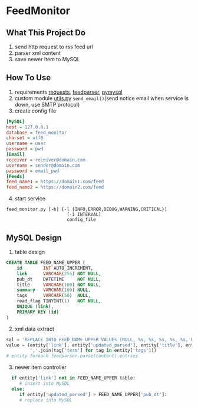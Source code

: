 # FeedMonitor
## What This Project Do
1. send http request to rss feed url
2. parser xml content
3. save newer item to MySQL

## How To Use
1. requirements
  [requests](http://docs.python-requests.org/en/master/), [feedparser](https://pythonhosted.org/feedparser/), [pymysql](https://github.com/PyMySQL/PyMySQL)
2. custom module
	  [utils.py](https://github.com/tzw0745/FeedMonitor/blob/master/utils.py) `send_email()`(send notice email when service is down, use SMTP protocol)
3. create config file
```ini
[MySQL]
host = 127.0.0.1
database = feed_monitor
charset = utf8
username = user
password = pwd
[Email]
receiver = receiver@domain.com
username = sender@domain.com
password = email_pwd
[Feeds]
feed_name1 = https://domain1.com/feed
feed_name2 = https://domain2.com/feed
```
4. start service
```
feed_monitor.py [-h] [-l {INFO,ERROR,DEBUG,WARNING,CRITICAL}]
                       [-i INTERVAL]
                       config_file
```

## MySQL Design
1. table design
```sql
CREATE TABLE FEED_NAME_UPPER (
    id        INT AUTO_INCREMENT,
    link      VARCHAR(255) NOT NULL,
    pub_dt    DATETIME     NOT NULL,
    title     VARCHAR(100) NOT NULL,
    summary   VARCHAR(100) NULL,
    tags      VARCHAR(50)  NULL,
    read_flag TINYINT(1)   NOT NULL,
    UNIQUE (link),
    PRIMARY KEY (id)
)
```
2. xml data extract
```python
sql = 'REPLACE INTO FEED_NAME_UPPER VALUES (NULL, %s, %s, %s, %s, %s, FALSE)'
value = (entity['link'], entity['updated_parsed'], entity['title'], entity['summary'],
         ','.join(tag['term'] for tag in entity['tags']))
# entity foreach feedparser.parse(content).entries
```

3. newer item controller
```python
  if entity['link'] not in FEED_NAME_UPPER table:
     # insert into MySQL
  else:
     if entity['updated_parsed'] > FEED_NAME_UPPER['pub_dt']:
     # replace into MySQL

```
